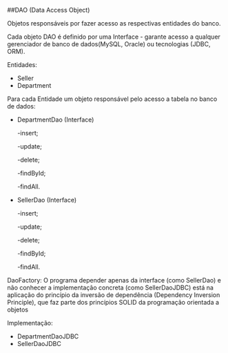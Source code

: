 ##DAO (Data Access Object)
<br>

Objetos responsáveis por fazer acesso as respectivas entidades do banco. 

Cada objeto DAO é definido por uma Interface - garante acesso a qualquer gerenciador de banco de dados(MySQL, Oracle) ou tecnologias (JDBC, ORM).

Entidades: 
- Seller
- Department
  <br>

Para cada Entidade um objeto responsável pelo acesso a tabela no banco de dados:

- DepartmentDao (Interface)
  
    -insert;
  
    -update;
  
    -delete;
  
    -findById;
  
    -findAll.
  
- SellerDao (Interface)
  
    -insert;
  
    -update;
  
    -delete;
  
    -findById;
  
    -findAll.
  
DaoFactory: O programa depender apenas da interface (como SellerDao) e não conhecer a implementação concreta (como SellerDaoJDBC) está na aplicação do princípio da inversão de dependência (Dependency Inversion Principle), que faz parte dos princípios SOLID da programação orientada a objetos
<br>

Implementação:
- DepartmentDaoJDBC
- SellerDaoJDBC


